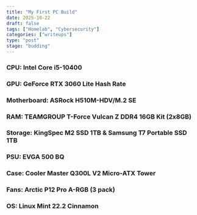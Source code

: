```yaml
---
title: "My First PC Build"
date: 2025-10-22
draft: false
tags: ["Homelab", "Cybersecurity"]
categories: ["writeups"] 
type: "post"
stage: "budding"
---
```

### CPU: Intel Core i5-10400

### GPU: GeForce RTX 3060 Lite Hash Rate
### Motherboard: ASRock H510M-HDV/M.2 SE
### RAM: TEAMGROUP T-Force Vulcan Z DDR4 16GB Kit (2x8GB)
### Storage: KingSpec M2 SSD 1TB & Samsung T7 Portable SSD 1TB

### PSU: EVGA 500 BQ
### Case: Cooler Master Q300L V2 Micro-ATX Tower
### Fans: Arctic P12 Pro A-RGB (3 pack)
### OS: Linux Mint 22.2 Cinnamon
